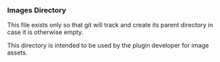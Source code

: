 ### Images Directory
This file exists only so that git will track and create its parent directory in case it is otherwise empty.

This directory is intended to be used by the plugin developer for image assets.
